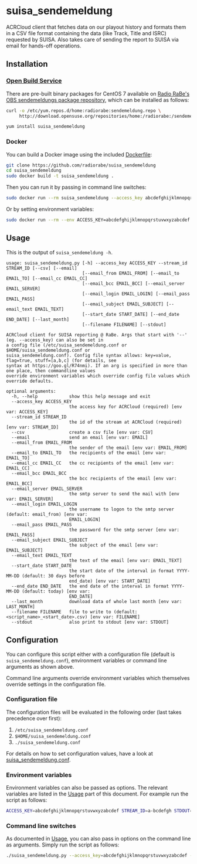 # suisa_sendemeldung

ACRCloud client that fetches data on our playout history and formats them in a CSV file format containing the data (like Track, Title and ISRC) requested by SUISA. Also takes care of sending the report to SUISA via email for hands-off operations.

## Installation

### [Open Build Service](https://openbuildservice.org/)

There are pre-built binary packages for CentOS 7 available on [Radio RaBe's OBS sendemeldungs package repository](https://build.opensuse.org/project/show/home:radiorabe:sendemeldung), which can be installed as follows:

```bash
curl -o /etc/yum.repos.d/home:radiorabe:sendemeldung.repo \
     http://download.opensuse.org/repositories/home:/radiorabe:/sendemeldung/CentOS_7/home:radiorabe:sendemeldung.repo

yum install suisa_sendemeldung
```

### Docker

You can build a Docker image using the included [Dockerfile](Dockerfile):

```bash
git clone https://github.com/radiorabe/suisa_sendemeldung
cd suisa_sendemeldung
sudo docker build -t suisa_sendemeldung .
```

Then you can run it by passing in command line switches:

```bash
sudo docker run --rm suisa_sendemeldung --access_key abcdefghijklmnopqrstuvwxyzabcdef --stream_id a-bcdefgh --stdout
```

Or by setting environment variables:

```bash
sudo docker run --rm --env ACCESS_KEY=abcdefghijklmnopqrstuvwxyzabcdef --env STREAM_ID=a-bcdefgh --env STDOUT=True suisa_sendemeldung
```

## Usage

This is the output of `suisa_sendemeldung -h`.
```
usage: suisa_sendemeldung.py [-h] --access_key ACCESS_KEY --stream_id STREAM_ID [--csv] [--email]
                             [--email_from EMAIL_FROM] [--email_to EMAIL_TO] [--email_cc EMAIL_CC]
                             [--email_bcc EMAIL_BCC] [--email_server EMAIL_SERVER]
                             [--email_login EMAIL_LOGIN] [--email_pass EMAIL_PASS]
                             [--email_subject EMAIL_SUBJECT] [--email_text EMAIL_TEXT]
                             [--start_date START_DATE] [--end_date END_DATE] [--last_month]
                             [--filename FILENAME] [--stdout]

ACRCloud client for SUISA reporting @ RaBe. Args that start with '--' (eg. --access_key) can also be set in
a config file (/etc/suisa_sendemeldung.conf or $HOME/suisa_sendemeldung.conf or
suisa_sendemeldung.conf). Config file syntax allows: key=value, flag=true, stuff=[a,b,c] (for details, see
syntax at https://goo.gl/R74nmi). If an arg is specified in more than one place, then commandline values
override environment variables which override config file values which override defaults.

optional arguments:
  -h, --help            show this help message and exit
  --access_key ACCESS_KEY
                        the access key for ACRCloud (required) [env var: ACCESS_KEY]
  --stream_id STREAM_ID
                        the id of the stream at ACRCloud (required) [env var: STREAM_ID]
  --csv                 create a csv file [env var: CSV]
  --email               send an email [env var: EMAIL]
  --email_from EMAIL_FROM
                        the sender of the email [env var: EMAIL_FROM]
  --email_to EMAIL_TO   the recipients of the email [env var: EMAIL_TO]
  --email_cc EMAIL_CC   the cc recipients of the email [env var: EMAIL_CC]
  --email_bcc EMAIL_BCC
                        the bcc recipients of the email [env var: EMAIL_BCC]
  --email_server EMAIL_SERVER
                        the smtp server to send the mail with [env var: EMAIL_SERVER]
  --email_login EMAIL_LOGIN
                        the username to logon to the smtp server (default: email_from) [env var:
                        EMAIL_LOGIN]
  --email_pass EMAIL_PASS
                        the password for the smtp server [env var: EMAIL_PASS]
  --email_subject EMAIL_SUBJECT
                        the subject of the email [env var: EMAIL_SUBJECT]
  --email_text EMAIL_TEXT
                        the text of the email [env var: EMAIL_TEXT]
  --start_date START_DATE
                        the start date of the interval in format YYYY-MM-DD (default: 30 days before
                        end_date) [env var: START_DATE]
  --end_date END_DATE   the end date of the interval in format YYYY-MM-DD (default: today) [env var:
                        END_DATE]
  --last_month          download data of whole last month [env var: LAST_MONTH]
  --filename FILENAME   file to write to (default: <script_name>_<start_date>.csv) [env var: FILENAME]
  --stdout              also print to stdout [env var: STDOUT]
```
                             
## Configuration

You can configure this script either with a configuration file (default is `suisa_sendemeldung.conf`), environment variables or command line arguments as shown above.

Command line arguments override environment variables which themselves override settings in the configuration file.

### Configuration file

The configuration files will be evaluated in the following order (last takes precedence over first):

  1. `/etc/suisa_sendemeldung.conf`
  2. `$HOME/suisa_sendemeldung.conf`
  3. `./suisa_sendemeldung.conf`

For details on how to set configuration values, have a look at [suisa_sendemeldung.conf](etc/suisa_sendemeldung.conf).

### Environment variables

Environment variables can also be passed as options. The relevant variables are listed in the [Usage](#Usage) part of this document. For example run the script as follows:

```bash
ACCESS_KEY=abcdefghijklmnopqrstuvwxyzabcdef STREAM_ID=a-bcdefgh STDOUT=True ./suisa_sendemeldung.py
```

### Command line switches

As documented in [Usage](#Usage), you can also pass in options on the command line as arguments. Simply run the script as follows:

```bash
./suisa_sendemeldung.py --access_key=abcdefghijklmnopqrstuvwxyzabcdef --stream_id=a-bcdefgh --stdout
```
